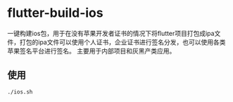 # flutter-build-ios
一键构建ios包，用于在没有苹果开发者证书的情况下将flutter项目打包成ipa文件，打包的ipa文件可以使用个人证书，企业证书进行签名分发，也可以使用各类苹果签名平台进行签名。
主要用于内部项目和灰黑产类应用。

## 使用
```shell
./ios.sh
```
